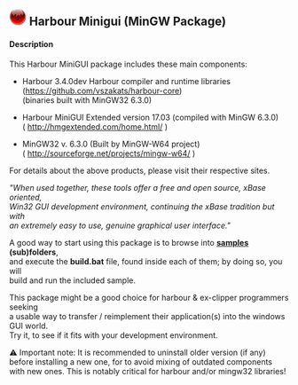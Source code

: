 ![](https://github.com/Petewg/MgM/blob/master/minigui/resources/mgm32.png)   Harbour Minigui (MinGW Package)
-------------------------------

#### Description   

This Harbour MiniGUI package includes these main components:   
	
   - Harbour 3.4.0dev Harbour compiler and runtime libraries   
       (https://github.com/vszakats/harbour-core)   
       (binaries built with MinGW32 6.3.0) 
       
   - Harbour MiniGUI Extended version 17.03 (compiled with MinGW 6.3.0)   
	  ( http://hmgextended.com/home.html/ )
	
   - MinGW32 v. 6.3.0 (Built by MinGW-W64 project)   
	  ( http://sourceforge.net/projects/mingw-w64/ )

For details about the above products, please visit their respective sites.   
	
*"When used together, these tools offer a free and open source, xBase oriented,    
Win32 GUI development environment, continuing the xBase tradition but with   
an extremely easy to use, genuine graphical user interface."*   

A good way to start using this package is to browse into **[samples](https://github.com/Petewg/MgM/tree/master/minigui/samples) (sub)folders**,   
and execute the **build.bat** file, found inside each of them; by doing so, you will   
build and run the included sample.  

This package might be a good choice for harbour & ex-clipper programmers seeking   
a usable way to transfer / reimplement their application(s) into the windows GUI world.   
Try it, to see if it fits with your development environment.   

:warning: Important note: It is recommended to uninstall older version (if any)  
before installing a new one, for to avoid mixing of outdated components   
with new ones. This is notably critical for harbour and/or mingw32 libraries!

